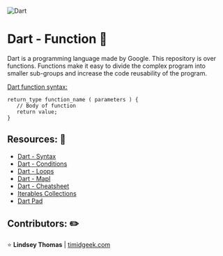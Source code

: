 ![Dart](https://miro.medium.com/v2/resize:fit:1200/1*vaCCHIBuXIbiDVGibzbzhg.jpeg)
# Dart - Function :dart:

Dart is a programming language made by Google. This repository is over functions. Functions make it easy to divide the complex program into smaller sub-groups and increase the code reusability of the program.

<ins>Dart function syntax:</ins>
```
return_type function_name ( parameters ) {
   // Body of function
   return value;
}
```

## Resources: :bookmark:
- [Dart - Syntax](https://www.tutorialspoint.com/dart_programming/dart_programming_syntax.htm)
- [Dart - Conditions](https://www.tutorialspoint.com/dart_programming/dart_programming_decision_making.htm)
- [Dart - Loops](https://www.tutorialspoint.com/dart_programming/dart_programming_loops.htm)
- [Dart - MapI](https://www.tutorialspoint.com/dart_programming/dart_programming_map.htm)
- [Dart - Cheatsheet](https://dart.dev/codelabs/dart-cheatsheet)
- [Iterables Collections](https://dart.dev/codelabs/iterables)
- [Dart Pad](https://dartpad.dev/?)

## Contributors: :pencil2:

:star: **Lindsey Thomas** | [timidgeek.com]("timidgeek.com/")

